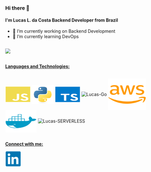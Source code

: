 ### Hi there 👋

<h4>I'm Lucas L. da Costa Backend Developer from Brazil</h4>

- 🔭 I’m currently working on Backend Development
- 🌱 I’m currently learning DevOps

##

<div align="left">
  <a href="https://github.com/lucaslealLLC">
  <img height="180em" src="https://github-readme-stats.vercel.app/api?username=lucaslealLLC&show_icons=true&theme=dark&include_all_commits=true&count_private=true"/>
</div>

##

 **Languages and Technologies:**
<div style="display: inline-block"><br>
  <img align="center" alt="Lucas-Js" height="50" width="80" src="https://raw.githubusercontent.com/devicons/devicon/master/icons/javascript/javascript-plain.svg">
  <img align="center" alt="Lucas-Python" height="60" width="70" src="https://raw.githubusercontent.com/devicons/devicon/master/icons/python/python-original.svg">
  <img align="center" alt="Lucas-Ts" height="50" width="80" src="https://raw.githubusercontent.com/devicons/devicon/master/icons/typescript/typescript-plain.svg">
  <img align="center" alt="Lucas-Go" height="90" width="100" src="https://github.com/abrahamcalf/programming-languages-logos/blob/master/src/go/go.svg">
  <img align="center" alt="Lucas-AWS" height="100" width="120" src="https://github.com/devicons/devicon/blob/master/icons/amazonwebservices/amazonwebservices-plain-wordmark.svg">
  <img align="center" alt="Lucas-DOCKER" height="70" width="100" src="https://github.com/devicons/devicon/blob/master/icons/docker/docker-plain.svg">
  <img align="center" alt="Lucas-SERVERLESS" height="50" width="50" src="https://www.vectorlogo.zone/logos/serverless/serverless-icon.svg">
 </div>

##

**Connect with me:**
<p align="left">
<a href="https://www.linkedin.com/in/lucas-leal-da-costa/" target="blank"><img align="center" src="https://github.com/devicons/devicon/blob/master/icons/linkedin/linkedin-original.svg" alt="lucaslealLLC" height="50" width="50" /></a> &nbsp;&nbsp;
</p>
